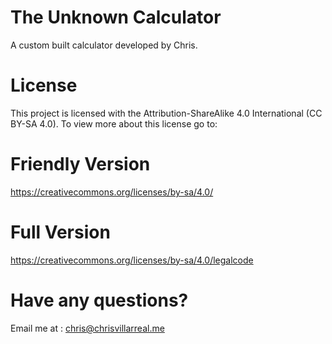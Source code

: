 # The Unknown Calculator
A custom built calculator developed by Chris.

# License
This project is licensed with the Attribution-ShareAlike 4.0 International (CC BY-SA 4.0). To view more about this license go to:
  # Friendly Version
  https://creativecommons.org/licenses/by-sa/4.0/
  # Full Version
  https://creativecommons.org/licenses/by-sa/4.0/legalcode
  
# Have any questions?
Email me at : chris@chrisvillarreal.me

